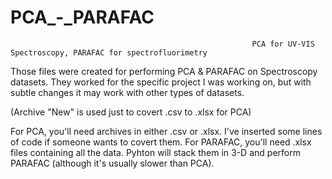 # PCA_-_PARAFAC
                                                          PCA for UV-VIS Spectroscopy, PARAFAC for spectrofluorimetry

Those files were created for performing PCA & PARAFAC on Spectroscopy datasets. They worked for the specific project I was working on, but with subtle changes it may work with other types of datasets.

(Archive "New" is used just to covert .csv to .xlsx for PCA)

For PCA, you'll need archives in either .csv or .xlsx. I've inserted some lines of code if someone wants to covert them. 
For PARAFAC, you'll need .xlsx files containing all the data. Pyhton will stack them in 3-D and perform PARAFAC (although it's usually slower than PCA).
